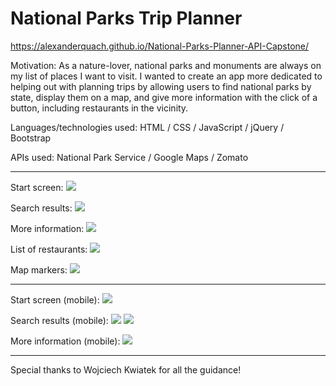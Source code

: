 # National Parks Trip Planner
https://alexanderquach.github.io/National-Parks-Planner-API-Capstone/

Motivation: As a nature-lover, national parks and monuments are always on my list of places I want to visit.
I wanted to create an app more dedicated to helping out with planning trips by allowing users to find national 
parks by state, display them on a map, and give more information with the click of a button, including 
restaurants in the vicinity.

Languages/technologies used: HTML / CSS / JavaScript / jQuery / Bootstrap

APIs used: National Park Service / Google Maps / Zomato

<hr>

Start screen:
<img src="/Screenshots/Start Screen.png">

Search results:
<img src="/Screenshots/Search Results.png">

More information:
<img src="/Screenshots/More Info.png">

List of restaurants:
<img src="/Screenshots/Restaurant List.png">

Map markers:
<img src="/Screenshots/Map Marker.png">

<hr>

Start screen (mobile):
<img src="/Screenshots/Start Screen Mobile.png">

Search results (mobile):
<img src="/Screenshots/Search Results Mobile1.png">
<img src="/Screenshots/Search Results Mobile2.png">

More information (mobile):
<img src="/Screenshots/More Info Mobile.png">

<hr>
Special thanks to Wojciech Kwiatek for all the guidance!